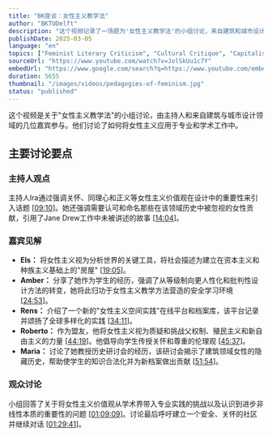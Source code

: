 ```yaml
---
title: "BK座谈：女性主义教学法"
author: "BKTUDelft"
description: "这个视频记录了一场题为'女性主义教学法'的小组讨论，来自建筑和城市设计领域的演讲者们分享了他们与女性主义相关的经验。讨论涵盖了如何在设计中应用女性主义价值观、认可女性贡献的重要性，以及挑战现有父权制和资本主义结构的必要性。还重点介绍了一个女性主义空间实践的在线平台，并讨论了将学术理论转化为专业实践的挑战。"
publishDate: 2025-03-05
language: "en"
topics: ["Feminist Literary Criticism", "Cultural Critique", "Capitalism Critique", "Patriarchy Critique", "Intersectional Feminism", "Academic Patriarchy Critique", "Ethics of Care", "Race and Gender", "Digital Feminism", "Political Participation"]
sourceUrl: "https://www.youtube.com/watch?v=JolSkUu1c7Y"
embedUrl: "https://www.google.com/search?q=https://www.youtube.com/embed/JolSkUu1c7Y"
duration: 5655
thumbnail: "/images/videos/pedagogies-of-feminism.jpg"
status: "published"
---
```


这个视频是关于"女性主义教学法"的小组讨论，由主持人和来自建筑与城市设计领域的几位嘉宾参与。他们讨论了如何将女性主义应用于专业和学术工作中。

## 主要讨论要点

### 主持人观点

主持人Ira通过强调关怀、同理心和正义等女性主义价值观在设计中的重要性来引入话题 [[09:10](http://www.youtube.com/watch?v=JolSkUu1c7Y&t=550)]。她还强调需要认可和命名那些在该领域历史中被忽视的女性贡献，引用了Jane Drew工作中未被讲述的故事 [[14:04](http://www.youtube.com/watch?v=JolSkUu1c7Y&t=844)]。

### 嘉宾见解

  - **Els：** 将女性主义视为分析世界的关键工具，将社会描述为建立在资本主义和种族主义基础上的"房屋" [[19:05](http://www.youtube.com/watch?v=JolSkUu1c7Y&t=1145)]。
  - **Amber：** 分享了她作为学生的经历，强调了从等级制向更人性化和批判性设计方法的转变，她将此归功于女性主义教学方法营造的安全学习环境 [[24:53](http://www.youtube.com/watch?v=JolSkUu1c7Y&t=1493)]。
  - **Rens：** 介绍了一个新的"女性主义空间实践"在线平台和档案库，该平台记录并颂扬了全球多样化的实践 [[34:11](http://www.youtube.com/watch?v=JolSkUu1c7Y&t=2051)]。
  - **Roberto：** 作为盟友，他将女性主义视为质疑和挑战父权制、殖民主义和新自由主义的力量 [[44:19](http://www.youtube.com/watch?v=JolSkUu1c7Y&t=2659)]。他倡导向学生传授关怀和尊重的伦理观 [[45:37](http://www.youtube.com/watch?v=JolSkUu1c7Y&t=2737)]。
  - **Maria：** 讨论了她教授历史研讨会的经历，该研讨会揭示了建筑领域女性的隐藏历史，帮助使学生的知识合法化并为新档案做出贡献 [[51:54](http://www.youtube.com/watch?v=JolSkUu1c7Y&t=3114)]。

### 观众讨论

小组回答了关于将女性主义价值观从学术界带入专业实践的挑战以及认识到进步非线性本质的重要性的问题 [[01:09:09](http://www.youtube.com/watch?v=JolSkUu1c7Y&t=4149)]。讨论最后呼吁建立一个安全、关怀的社区并继续对话 [[01:29:41](http://www.youtube.com/watch?v=JolSkUu1c7Y&t=5381)]。
